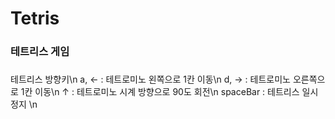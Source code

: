 # Tetris

### 테트리스 게임

#####
테트리스 방향키\n
a, ← : 테트로미노 왼쪽으로 1칸 이동\n
d, → : 테트로미노 오른쪽으로 1칸 이동\n
↑ : 테트로미노 시계 방향으로 90도 회전\n
spaceBar : 테트리스 일시 정지 \n
#####
